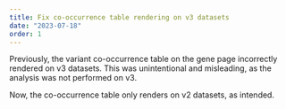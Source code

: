```yaml
---
title: Fix co-occurrence table rendering on v3 datasets
date: "2023-07-18"
order: 1
---
```


Previously, the variant co-occurrence table on the gene page incorrectly rendered on v3 datasets. This was unintentional and misleading, as the analysis was not performed on v3.

Now, the co-occurrence table only renders on v2 datasets, as intended.

<!-- end_excerpt -->


